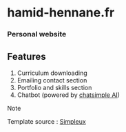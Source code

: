 # hamid-hennane.fr

### Personal website 

## Features
1. Curriculum downloading
2. Emailing contact section
3. Portfolio and skills section
4. Chatbot (powered by [chatsimple AI](https://app.chatsimple.ai))

> [!NOTE]
Template source : [Simpleux](https://rb.gy/ushwap)
